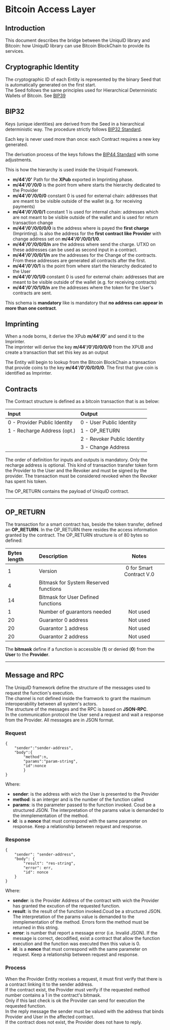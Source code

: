 Bitcoin Access Layer
====================

Introduction
------------

This document describes the bridge between the UniquID library and Bitcoin: how UniquID library can use Bitcoin BlockChain to provide its services.


Cryptographic Identity
----------------------

The cryptographic ID of each Entity is represented by the binary Seed that is automatically generated on the first start.<br>
The Seed follows the same principles used for Hierarchical Deterministic Wallets of Bitcoin. See [BIP39](https://github.com/bitcoin/bips/blob/master/bip-0039.mediawiki)


BIP32
-----

Keys (unique identities) are derived from the Seed in a hierarchical deterministic way. The procedure strictly follows [BIP32 Standard](https://github.com/bitcoin/bips/blob/master/bip-0032.mediawiki). <br>

Each key is never used more than once: each Contract requires a new key generated.

The derivation process of the keys follows the [BIP44 Standard](https://github.com/bitcoin/bips/blob/master/bip-0044.mediawiki) with some adjustments.<br>

This is how the hierarchy is used inside the Uniquid Framework.

* **m/44'/0'** Path for the **XPub** exported in Imprinting phase.
* **m/44'/0'/0/0** is the point from where starts the hierarchy dedicated to the Provider
* **m/44'/0'/0/0/0** constant 0 is used for external chain: addresses that are meant to be visible outside of the wallet (e.g. for receiving payments)
* **m/44'/0'/0/0/1** constant 1 is used for internal chain: addresses which are not meant to be visible outside of the wallet and is used for return transaction change
* **m/44'/0'/0/0/0/0** is the address where is payed the **first charge** (Imprinting). Is also the address for the **first contract like Provider** with change address set on **m/44'/0'/0/0/1/0**.
* **m/44'/0'/0/0/0/n** are the address where send the charge. UTXO on these addresses can be used as second input in a contract. 
* **m/44'/0'/0/0/1/n** are the addresses for the Change of the contracts. From these addresses are generated all contracts after the first.
* **m/44'/0'/0/1** is the point from where start the hierarchy dedicated to the User
* **m/44'/0'/0/1/0** constant 0 is used for external chain: addresses that are meant to be visible outside of the wallet (e.g. for receiving contracts)
* **m/44'/0'/0/1/0/n** are the addresses where the token for the User's contracts are sent.

This schema is **mandatory** like is mandatory that **no address can appear in more than one contract**.


Imprinting
----------

When a node borns, it derive the XPub **m/44'/0'** and send it to the Imprinter.<br>
The imprinter will derive the key **m/44'/0'/0/0/0/0** from the XPUB and create a transaction that set this key as an output

The Entity will begin to lookup from the Bitcoin BlockChain a transaction that provide coins to the key **m/44'/0'/0/0/0/0**. The first that give coin is identified as Imprinter.


Contracts
---------

The Contract structure is defined as a bitcoin transaction that is as below:

|Input    |Output                                                           | 
|:-----|:-------------------------------------------------------------------| 
| 0 - Provider Public Identity    | 0 - User Public Identity | 
| 1 - Recharge Address (opt.) | 1 - OP_RETURN |
||2 - Revoker Public Identity |
||3 - Change Address|

The order of definition for inputs and outputs is mandatory. 
Only the recharge address is optional.
This kind of transaction transfer token form the Provider to the User and the Revoker and must be signed by the provider.
The transaction must be considered revoked when the Revoker has spent his token.

The OP_RETURN contains the payload of UniquID contract.

___
OP_RETURN
---------
The transaction for a smart contract has, beside the token transfer, defined an **OP_RETURN**.
In the OP_RETURN there resides the access information granted by the contract.
The OP_RETURN structure is of 80 bytes so defined:

|Bytes length    |Description                                                           |Notes| 
|:-----|:-------------------------------------------------------------------|:---:|
|1|Version| 0 for Smart Contract V.0| 
|4|Bitmask for System Reserved functions ||
|14|Bitmask for User Defined functions ||
|1|Number of guarantors needed|Not used|
|20|Guarantor 0 address|Not used|
|20|Guarantor 1 address|Not used|
|20|Guarantor 2 address|Not used|


The **bitmask** define if a function is accessible (**1**) or denied (**0**) from the **User** to the **Provider**.



___

Message and RPC
---
The UniquID framework define the structure of the messages used to request the function's execution.<br>
The channel is not defined inside the framwork to grant the maximum interoperability between all system's actors.<br>
The structure of the messages and the RPC is based on **JSON-RPC**.<br>
In the communication protocol the User send a request and wait a response from the Provider.
All messages are in JSON format.

### Request
```
{
    "sender":"sender-address", 
    "body":{
        "method":n, 
        "params":"param-string", 
        "id":nonce
        }
} 
```

Where:<br>
* **sender**: is the address with wich the User is presented to the Provider
* **method**: is an interger and is the number of the function called
* **params**: is the parameter passed to the function invoked. Coud be a structured JSON. The interpretation of the params value is demanded to the immplementation of the method.
* **id**: is a **nonce** that must correspond with the same parameter on response. Keep a relationship between request and response.


### Response
```
{
	"sender": "sender-address",
	"body": {
		"result": "res-string",
		"error": err,
		"id": nonce
	}
}
```
Where:<br>
* **sender**: is the Provider Address of the contract with wich the Provider has granted the excution of the requested function.
* **result**: is the result of the function invoked.Coud be a structured JSON. The interpretation of the params value is demanded to the immplementation of the method. Errors form the method must be returned in this string.
* **error**: is number that report a message error (i.e. Invalid JSON). If the message is correct, decodified, exist a contract that allow the function execution and the function was executed then this value is 0.
* **id**: is a **nonce** that must correspond with the same parameter on request. Keep a relationship between request and response.

### Process
When the Provider Entity receives a request, it must first verify that there is a contract linking it to the sender address.<br>
If the contract exist, the Provider must verify if the requested method number contains a 1 in the contract's bitmask.<br>
Only if this last check is ok the Provider can send for execution the requested function.<br>
In the reply message the sender must be valued with the address that binds Provider and User in the affected contract. <br>
If the contract does not exist, the Provider does not have to reply.<br>

